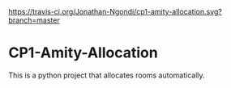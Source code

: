 https://travis-ci.org/Jonathan-Ngondi/cp1-amity-allocation.svg?branch=master
# CP1-Amity-Allocation

This is a python project that allocates rooms automatically.
